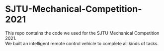 # SJTU-Mechanical-Competition-2021
This repo contains the code we used for the SJTU Mechanical Competition 2021.   
We built an intelligent remote control vehicle to complete all kinds of tasks.
